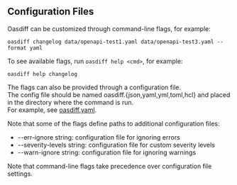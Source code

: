 ## Configuration Files

Oasdiff can be customized through command-line flags, for example:
```
oasdiff changelog data/openapi-test1.yaml data/openapi-test3.yaml --format yaml
```

To see available flags, run `oasdiff help <cmd>`, for example:
```
oasdiff help changelog
```

The flags can also be provided through a configuration file.  
The config file should be named oasdiff.{json,yaml,yml,toml,hcl} and placed in the directory where the command is run.  
For example, see [oasdiff.yaml](oasdiff.yaml).

Note that some of the flags define paths to additional configuration files:
- --err-ignore string:              configuration file for ignoring errors
- --severity-levels string:         configuration file for custom severity levels
- --warn-ignore string:             configuration file for ignoring warnings

Note that command-line flags take precedence over configuration file settings.